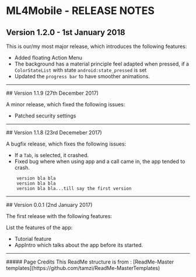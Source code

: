 # ML4Mobile - RELEASE NOTES

## Version 1.2.0 - 1st January 2018

This is our/my most major release, which introduces the following features:

- Added floating Action Menu
- The background has a material principle feel adapted when pressed, if a `ColorStateList` with state `android:state_pressed` is set
- Updated the `progress bar` to have smoother animations.

<hr>
## Version 1.1.9 (27th December 2017)
 
A minor release, which fixed the following issues:

- Patched security settings

<hr>
## Version 1.1.8 (23rd Decemeber 2017)

A bugfix release, which fixes the following issues:

- If a `Tab`, is selected, it crashed.
- Fixed bug where when using app and a call came in, the app tended to crash.

```other releases
    version bla bla
    version bla bla
    version bla bla...till say the first version
```
<hr>
## Version 0.0.1 (2nd January 2017)

The first release with the following features:

List the features of the app:

- Tutorial feature
- AppIntro which talks about the app before its started.



<hr>
##### Page Credits
This ReadMe structure is from : [ReadMe-Master templates](https://github.com/tamzi/ReadMe-MasterTemplates)
